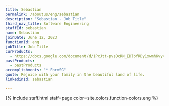 ```yaml
---
title: Sebastian
permalink: /aboutus/eng/sebastian
description: "Sebastian - Job Title"
third_nav_title: Software Engineering
staffId: sebastian
name: Sebastian
joinDate: June 12, 2023
functionId: eng
jobTitle: Job Title
curProducts:
  - https://docs.google.com/document/d/1PxJtt-pvsDcRN_EDlbfRDy1xwmhKvy415_-T5_sf1y0/edit
pastProducts:
  - pastProducts
accomplishments: "* FormSG"
quote: Rejoice with your family in the beautiful land of life.
linkedinId: sebastian

---
```


{% include staff.html staff=page color=site.colors.function-colors.eng %}
